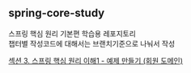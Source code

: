 ## spring-core-study  

스프링 핵심 원리 기본편 학습용 레포지토리  
챕터별 작성코드에 대해서는 브랜치기준으로 나눠서 작성

[섹션 3. 스프링 핵심 원리 이해1 - 예제 만들기 (회원 도메인)](https://velog.io/@2hyunjinn/%EC%84%B9%EC%85%983.%EC%8A%A4%ED%94%84%EB%A7%81-%ED%95%B5%EC%8B%AC-%EC%9B%90%EB%A6%AC-%EC%9D%B4%ED%95%B41-%EC%98%88%EC%A0%9C-%EB%A7%8C%EB%93%A4%EA%B8%B0-%ED%9A%8C%EC%9B%90-%EB%8F%84%EB%A9%94%EC%9D%B8)


